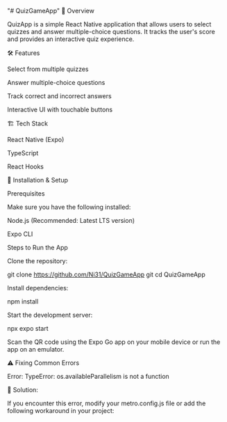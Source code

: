 "# QuizGameApp" 
📌 Overview

QuizApp is a simple React Native application that allows users to select quizzes and answer multiple-choice questions. It tracks the user's score and provides an interactive quiz experience.

🛠 Features

Select from multiple quizzes

Answer multiple-choice questions

Track correct and incorrect answers

Interactive UI with touchable buttons

🏗 Tech Stack

React Native (Expo)

TypeScript

React Hooks

🚀 Installation & Setup

Prerequisites

Make sure you have the following installed:

Node.js (Recommended: Latest LTS version)

Expo CLI

Steps to Run the App

Clone the repository:

git clone https://github.com/Ni31/QuizGameApp git
cd QuizGameApp

Install dependencies:

npm install

Start the development server:

npx expo start

Scan the QR code using the Expo Go app on your mobile device or run the app on an emulator.

⚠ Fixing Common Errors

Error: TypeError: os.availableParallelism is not a function

🔧 Solution:

If you encounter this error, modify your metro.config.js file or add the following workaround in your project:
